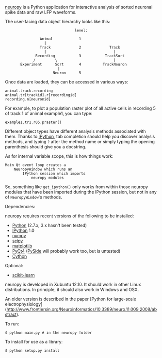 [neuropy](http://neuropy.github.io) is a Python application for interactive analysis
of sorted neuronal spike data and raw LFP waveforms.

The user-facing data object hierarchy looks like this:
```
                                level:

                Animal            1
                  |
                Track             2             Track
                  |                               |
              Recording           3           TrackSort
             /         \                          |
       Experiment      Sort       4          TrackNeuron
                        |
                      Neuron      5
```
Once data are loaded, they can be accessed in various ways:
```
animal.track.recording
animal.tr[trackid].r[recordingid]
recording.n[neuronid]
```
For example, to plot a population raster plot of all active cells in
recording 5 of track 1 of animal example1, you can type:
```
example1.tr1.r05.praster()
```
Different object types have different analysis methods associated with them.
Thanks to [IPython](http://ipython.org), tab completion should help you discover
analysis methods, and typing `?` after the method name or simply typing the opening
parenthesis should give you a docstring.

As for internal variable scope, this is how things work:
```
Main Qt event loop creates a
    NeuropyWindow which runs an
        IPython session which imports
            neuropy modules
```
So, something like `get_ipython()` only works from within those neuropy modules
that have been imported during the IPython session, but not in any of
`NeuropyWindow`'s methods.

Dependencies:

neuropy requires recent versions of the following to be installed:

* [Python](http://python.org) (2.7.x, 3.x hasn't been tested)
* [IPython](http://ipython.org) 1.0
* [numpy](http://numpy.org)
* [scipy](http://scipy.org)
* [matplotlib](http://matplotlib.org)
* [PyQt4](http://www.riverbankcomputing.co.uk/software/pyqt)
  ([PySide](http://pyside.org) will probably work too, but is untested)
* [Cython](http://cython.org)

Optional:

* [scikit-learn](http://scikit-learn.org)

neuropy is developed in Xubuntu 12.10. It should work in other Linux distributions.
In principle, it should also work in Windows and OSX.

An older version is described in the paper [Python for large-scale electrophysiology]
(http://www.frontiersin.org/Neuroinformatics/10.3389/neuro.11.009.2008/abstract).

To run:
```
$ python main.py # in the neuropy folder
```
To install for use as a library:
```
$ python setup.py install
```
